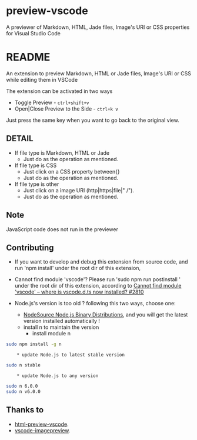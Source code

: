 # preview-vscode

A previewer of Markdown, HTML, Jade files, Image's URI or CSS properties for Visual Studio Code
# README

An extension to preview Markdown, HTML or Jade files, Image's URI or CSS while editing them in VSCode

The extension can be activated in two ways

* Toggle Preview - `ctrl+shift+v`
* Open|Close Preview to the Side - `ctrl+k v`

Just press the same key when you want to go back to the original view.

## DETAIL

+ If file type is Markdown, HTML or Jade
    - Just do as the operation as mentioned.
+ If file type is CSS
    - Just click on a CSS property between{} 
    - Just do as the operation as mentioned.
+ If file type is other
    + Just click on a image URI (http|https|file|" /"). 
    - Just do as the operation as mentioned.

## Note

JavaScript code does not run in the previewer

## Contributing

+ If you want to develop and debug this extension from source code, and run 'npm install' under the root dir of this extension,

+ Cannot find module 'vscode'? Please run 'sudo npm run postinstall ' under the root dir of this extension,
according to [Cannot find module 'vscode' – where is vscode.d.ts now installed? #2810](https://github.com/Microsoft/vscode/issues/2810)

+ Node.js's version is too old ? following this two ways, choose one:
    - [NodeSource Node.js Binary Distributions](https://github.com/nodesource/distributions), and you will get the latest version installed automatically !
    - install n to maintain the version
        * install module n
```bash
sudo npm install -g n
```
        * update Node.js to latest stable version
```bash
sudo n stable
```
        * update Node.js to any version
```bash
sudo n 6.0.0
sudo n v6.0.0
```

## Thanks to

+ [html-preview-vscode](https://github.com/tht13/html-preview-vscode.git).
+ [vscode-imagepreview](https://github.com/buzzfrog/vscode-imagepreview.git).